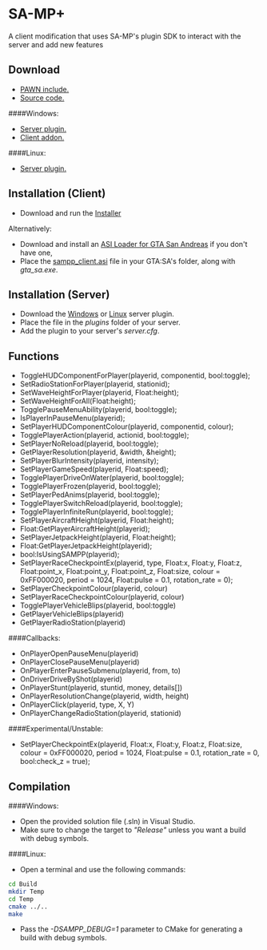 SA-MP+
==========

A client modification that uses SA-MP's plugin SDK to interact with the server and add new features

Download
---------
  * [PAWN include.](Build/sampp.inc?raw=true)
  * [Source code.](https://github.com/v01d-/SA-MP-Plus/archive/master.zip)

####Windows:
  * [Server plugin.](Build/Release/sampp_server.dll?raw=true)
  * [Client addon.](Build/Release/sampp_client.asi?raw=true)

####Linux:
  * [Server plugin.](Build/Release/sampp_server.so?raw=true)

Installation (Client)
---------
 * Download and run the [Installer](https://github.com/KingHual/SA-MP-Plus/blob/master/Build/Release/sampp-v1.0.exe)
 
 Alternatively:

  * Download and install an [ASI Loader for GTA San Andreas](http://www.gtagarage.com/mods/show.php?id=8321) if you don't have one,
  * Place the [sampp_client.asi](Build/Release/sampp_client.asi?raw=true) file in your GTA:SA's folder, along with *gta_sa.exe*.
  

Installation (Server)
---------
  * Download the [Windows](Build/Release/sampp_server.dll?raw=true) or [Linux](Build/Release/sampp_server.so?raw=true) server plugin.
  * Place the file in the *plugins* folder of your server.
  * Add the plugin to your server's *server.cfg*.

Functions
---------
  * ToggleHUDComponentForPlayer(playerid, componentid, bool:toggle);
  * SetRadioStationForPlayer(playerid, stationid);
  * SetWaveHeightForPlayer(playerid, Float:height);
  * SetWaveHeightForAll(Float:height);
  * TogglePauseMenuAbility(playerid, bool:toggle);
  * IsPlayerInPauseMenu(playerid);
  * SetPlayerHUDComponentColour(playerid, componentid, colour);
  * TogglePlayerAction(playerid, actionid, bool:toggle);
  * SetPlayerNoReload(playerid, bool:toggle);
  * GetPlayerResolution(playerid, &width, &height);
  * SetPlayerBlurIntensity(playerid, intensity);
  * SetPlayerGameSpeed(playerid, Float:speed);
  * TogglePlayerDriveOnWater(playerid, bool:toggle);
  * TogglePlayerFrozen(playerid, bool:toggle);
  * SetPlayerPedAnims(playerid, bool:toggle);
  * TogglePlayerSwitchReload(playerid, bool:toggle);
  * TogglePlayerInfiniteRun(playerid, bool:toggle);
  * SetPlayerAircraftHeight(playerid, Float:height);
  * Float:GetPlayerAircraftHeight(playerid);
  * SetPlayerJetpackHeight(playerid, Float:height);
  * Float:GetPlayerJetpackHeight(playerid);
  * bool:IsUsingSAMPP(playerid);
  * SetPlayerRaceCheckpointEx(playerid, type, Float:x, Float:y, Float:z, Float:point_x, Float:point_y, Float:point_z, Float:size, colour = 0xFF000020, period = 1024, Float:pulse = 0.1, rotation_rate = 0);
  * SetPlayerCheckpointColour(playerid, colour)
  * SetPlayerRaceCheckpointColour(playerid, colour)
  * TogglePlayerVehicleBlips(playerid, bool:toggle)
  * GetPlayerVehicleBlips(playerid)
  * GetPlayerRadioStation(playerid)

####Callbacks:
  * OnPlayerOpenPauseMenu(playerid)
  * OnPlayerClosePauseMenu(playerid)
  * OnPlayerEnterPauseSubmenu(playerid, from, to)
  * OnDriverDriveByShot(playerid)
  * OnPlayerStunt(playerid, stuntid, money, details[])
  * OnPlayerResolutionChange(playerid, width, height)
  * OnPlayerClick(playerid, type, X, Y)
  * OnPlayerChangeRadioStation(playerid, stationid)

####Experimental/Unstable:
  * SetPlayerCheckpointEx(playerid, Float:x, Float:y, Float:z, Float:size, colour = 0xFF000020, period = 1024, Float:pulse = 0.1, rotation_rate = 0, bool:check_z = true);

Compilation
---------

####Windows:
  * Open the provided solution file (.sln) in Visual Studio.
  * Make sure to change the target to *"Release"* unless you want a build with debug symbols.

####Linux:
  * Open a terminal and use the following commands:
```sh
cd Build
mkdir Temp
cd Temp
cmake ../..
make
```
  * Pass the *-DSAMPP_DEBUG=1* parameter to CMake for generating a build with debug symbols.
